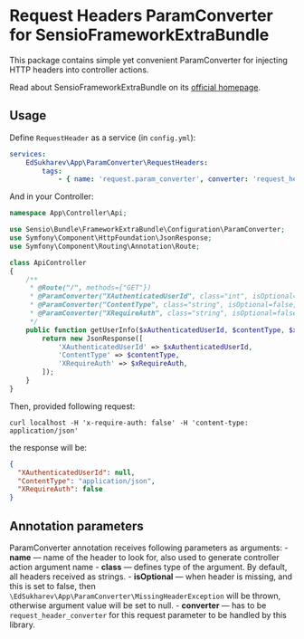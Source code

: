 Request Headers ParamConverter for SensioFrameworkExtraBundle
==========================

This package contains simple yet convenient ParamConverter for injecting HTTP headers into controller actions.

Read about SensioFrameworkExtraBundle on its [official homepage](http://symfony.com/doc/current/bundles/SensioFrameworkExtraBundle/index.html).

## Usage

Define `RequestHeader` as a service (in `config.yml`):
```yml
services:
    EdSukharev\App\ParamConverter\RequestHeaders:
        tags:
            - { name: 'request.param_converter', converter: 'request_header_converter', priority: '-60' }
```
And in your Controller:
```php
namespace App\Controller\Api;

use Sensio\Bundle\FrameworkExtraBundle\Configuration\ParamConverter;
use Symfony\Component\HttpFoundation\JsonResponse;
use Symfony\Component\Routing\Annotation\Route;

class ApiController
{
    /**
     * @Route("/", methods={"GET"})
     * @ParamConverter("XAuthenticatedUserId", class="int", isOptional=true, converter="request_header_converter")
     * @ParamConverter("ContentType", class="string", isOptional=false, converter="request_header_converter")
     * @ParamConverter("XRequireAuth", class="string", isOptional=false, converter="request_header_converter")
     */
    public function getUserInfo($xAuthenticatedUserId, $contentType, $xRequireAuth) {
        return new JsonResponse([
            'XAuthenticatedUserId' => $xAuthenticatedUserId,
            'ContentType' => $contentType,
            'XRequireAuth' => $xRequireAuth,
        ]);
    }
}
```

Then, provided following request:
```
curl localhost -H 'x-require-auth: false' -H 'content-type: application/json'
```
the response will be:
```json
{
  "XAuthenticatedUserId": null,
  "ContentType": "application/json",
  "XRequireAuth": false
}
```

## Annotation parameters

ParamConverter annotation receives following parameters as arguments:
    - **name** — name of the header to look for, also used to generate controller action argument name
    - **class** — defines type of the argument. By default, all headers received as strings.
    - **isOptional** — when header is missing, and this is set to false, then `\EdSukharev\App\ParamConverter\MissingHeaderException` will be thrown, otherwise argument value will be set to null. 
    - **converter** — has to be `request_header_converter` for this request parameter to be handled by this library.
